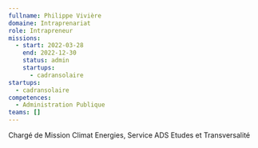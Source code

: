 ```yaml
---
fullname: Philippe Vivière
domaine: Intraprenariat
role: Intrapreneur
missions:
  - start: 2022-03-28
    end: 2022-12-30
    status: admin
    startups:
      - cadransolaire
startups:
  - cadransolaire
competences:
  - Administration Publique
teams: []
---
```

Chargé de Mission Climat Energies, Service ADS Etudes et Transversalité
